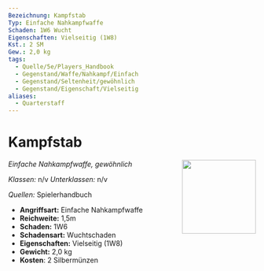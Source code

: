 ```yaml
---
Bezeichnung: Kampfstab
Typ: Einfache Nahkampfwaffe
Schaden: 1W6 Wucht
Eigenschaften: Vielseitig (1W8)
Kst.: 2 SM
Gew.: 2,0 kg
tags:
  - Quelle/5e/Players_Handbook
  - Gegenstand/Waffe/Nahkampf/Einfach
  - Gegenstand/Seltenheit/gewöhnlich
  - Gegenstand/Eigenschaft/Vielseitig
aliases:
  - Quarterstaff
---
```

# Kampfstab
*Einfache Nahkampfwaffe, gewöhnlich*
<img src="Symbolik/Gegenstände.webp" align="right" width="150">

_Klassen:_ n/v 
_Unterklassen:_  n/v

_Quellen:_ Spielerhandbuch

- **Angriffsart:** Einfache Nahkampfwaffe
- **Reichweite:** 1,5m
- **Schaden:** 1W6
- **Schadensart:** Wuchtschaden
- **Eigenschaften:** Vielseitig (1W8)
- **Gewicht:** 2,0 kg
- **Kosten**: 2 Silbermünzen